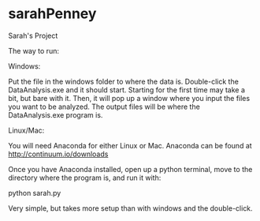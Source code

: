 sarahPenney
===========

Sarah's Project

The way to run:

Windows:

Put the file in the windows folder to where the data is. Double-click the DataAnalysis.exe and it should start. Starting for the first time may take a bit, but bare with it. Then, it will pop up a window where you input the files you want to be analyzed. The output files will be where the DataAnalysis.exe program is.

Linux/Mac:

You will need Anaconda for either Linux or Mac. Anaconda can be found at http://continuum.io/downloads

Once you have Anaconda installed, open up a python terminal, move to the directory where the program is, and run it with:

python sarah.py

Very simple, but takes more setup than with windows and the double-click.
